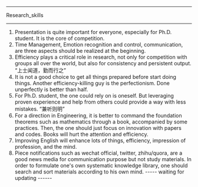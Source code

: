 ------------------
Research_skills

------------------
1. Presentation is quite important for everyone, especially for Ph.D. student. It is the core of competition.
2. Time Management, Emotion recognition and control, communication, are three aspects should be realized at the beginning.
3. Efficiency plays a critical role in research, not only for competition with groups all over the world, but also for consistency and persistent output. “上士闻道，勤而行之”
4. It is not a good choice to get all things prepared before start doing things. Another efficiency-killing guy is the perfectionism. Done unperfectly is better than half.
5. For Ph.D. student, the one could rely on is oneself. But leveraging proven experience and help from others could provide a way with less mistakes. “兼听则明”
6. For a direction in Engineering, it is better to command the foundation theorems such as mathematics through a book, accompanied by some practices. Then, the one should just focus on innovation with papers and codes. Books will hurt the attention and efficiency.
7. Improving English will enhance lots of things, efficiency, impression of profession, and the mind.
8. Piece notifications such as wechat official, twitter, zhihu/quora, are a good news media for communication purpose but not study materials. In order to formulate one's own systematic knowledge library, one should search and sort materials according to his own mind.
----- waiting for updating ------
